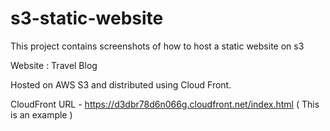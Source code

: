 # s3-static-website
This project contains screenshots of how to host a static website on s3

 
Website : Travel Blog

Hosted on AWS S3 and distributed using Cloud Front.

CloudFront URL - https://d3dbr78d6n066g.cloudfront.net/index.html ( This is an example )
